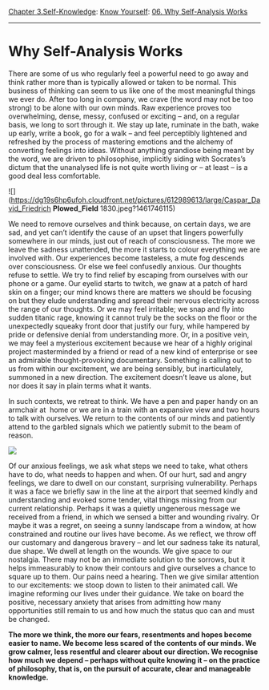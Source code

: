 [Chapter 3.Self-Knowledge](https://www.theschooloflife.com/thebookoflife/category/self-knowledge/): [Know Yourself](https://www.theschooloflife.com/thebookoflife/category/self-knowledge/know-yourself/): [06. Why Self-Analysis Works](https://www.theschooloflife.com/thebookoflife/when-the-unexamined-life-feels-uncomfortable/)

* * *

# Why Self-Analysis Works

There are some of us who regularly feel a powerful need to go away and think rather more than is typically allowed or taken to be normal. This business of thinking can seem to us like one of the most meaningful things we ever do. After too long in company, we crave (the word may not be too strong) to be alone with our own minds. Raw experience proves too overwhelming, dense, messy, confused or exciting – and, on a regular basis, we long to sort through it. We stay up late, ruminate in the bath, wake up early, write a book, go for a walk – and feel perceptibly lightened and refreshed by the process of mastering emotions and the alchemy of converting feelings into ideas. Without anything grandiose being meant by the word, we are driven to philosophise, implicitly siding with Socrates’s dictum that the unanalysed life is not quite worth living or – at least – is a good deal less comfortable.

![](https://dg19s6hp6ufoh.cloudfront.net/pictures/612989613/large/Caspar_David_Friedrich __Plowed_Field__ 1830.jpeg?1461746115)

We need to remove ourselves and think because, on certain days, we are sad, and yet can’t identify the cause of an upset that lingers powerfully somewhere in our minds, just out of reach of consciousness. The more we leave the sadness unattended, the more it starts to colour everything we are involved with. Our experiences become tasteless, a mute fog descends over consciousness. Or else we feel confusedly anxious. Our thoughts refuse to settle. We try to find relief by escaping from ourselves with our phone or a game. Our eyelid starts to twitch, we gnaw at a patch of hard skin on a finger; our mind knows there are matters we should be focusing on but they elude understanding and spread their nervous electricity across the range of our thoughts. Or we may feel irritable; we snap and fly into sudden titanic rage, knowing it cannot truly be the socks on the floor or the unexpectedly squeaky front door that justify our fury, while hampered by pride or defensive denial from understanding more. Or, in a positive vein, we may feel a mysterious excitement because we hear of a highly original project masterminded by a friend or read of a new kind of enterprise or see an admirable thought-provoking documentary. Something is calling out to us from within our excitement, we are being sensibly, but inarticulately, summoned in a new direction. The excitement doesn’t leave us alone, but nor does it say in plain terms what it wants.

In such contexts, we retreat to think. We have a pen and paper handy on an armchair at &nbsp;home or we are in a train with an expansive view and two hours to talk with ourselves. We return to the contents of our minds and patiently attend to the garbled signals which we patiently submit to the beam of reason.

![](http://www.absolutearts.com/portfolio3/a/avangils/View_from_a_Speeding_Train_10_Barcelona_to_Nice-1295489092m.jpg)

Of our anxious feelings, we ask what steps we need to take, what others have to do, what needs to happen and when. Of our hurt, sad and angry feelings, we dare to dwell on our constant, surprising vulnerability. Perhaps it was a face we briefly saw in the line at the airport that seemed kindly and understanding and evoked some tender, vital things missing from our current relationship. Perhaps it was a quietly ungenerous message we received from a friend, in which we sensed a bitter and wounding rivalry. Or maybe it was a regret, on seeing a sunny landscape from a window, at how constrained and routine our lives have become. As we reflect, we throw off our customary and dangerous bravery – and let our sadness take its natural, due shape. We dwell at length on the wounds. We give space to our nostalgia. There may not be an immediate solution to the sorrows, but it helps immeasurably to know their contours and give ourselves a chance to square up to them. Our pains need a hearing. Then we give similar attention to our excitements: we stoop down to listen to their animated call. We imagine reforming our lives under their guidance. We take on board the positive, necessary anxiety that arises from admitting how many opportunities still remain to us and how much the status quo can and must be changed.

**The more we think, the more our fears, resentments and hopes become easier to name. We become less scared of the contents of our minds. We grow calmer, less resentful and clearer about our direction. We recognise how much we depend – perhaps without quite knowing it – on the practice of philosophy, that is, on the pursuit of accurate, clear and manageable knowledge.**
